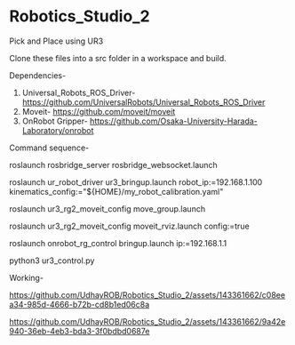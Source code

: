 # Robotics_Studio_2
Pick and Place using UR3

Clone these files into a src folder in a workspace and build.

Dependencies-
1. Universal_Robots_ROS_Driver- https://github.com/UniversalRobots/Universal_Robots_ROS_Driver
2. Moveit- https://github.com/moveit/moveit
3. OnRobot Gripper- https://github.com/Osaka-University-Harada-Laboratory/onrobot

Command sequence-
 
roslaunch rosbridge_server rosbridge_websocket.launch
 
roslaunch ur_robot_driver ur3_bringup.launch robot_ip:=192.168.1.100 kinematics_config:="${HOME}/my_robot_calibration.yaml"
 
roslaunch ur3_rg2_moveit_config move_group.launch
 
roslaunch ur3_rg2_moveit_config moveit_rviz.launch config:=true
 
roslaunch onrobot_rg_control bringup.launch ip:=192.168.1.1
 
python3 ur3_control.py

Working- 


https://github.com/UdhayROB/Robotics_Studio_2/assets/143361662/c08eea34-985d-4666-b72b-cd8b1ed06c8a


https://github.com/UdhayROB/Robotics_Studio_2/assets/143361662/9a42e940-36eb-4eb3-bda3-3f0bdbd0687e

